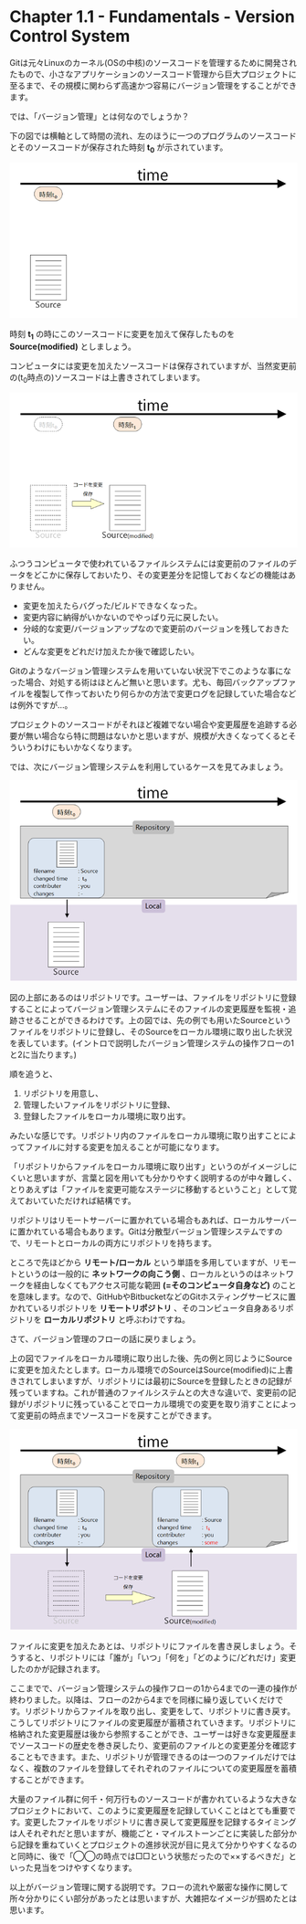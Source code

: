 Chapter 1.1 - Fundamentals - Version Control System
=======

Gitは元々Linuxのカーネル(OSの中核)のソースコードを管理するために開発されたもので、小さなアプリケーションのソースコード管理から巨大プロジェクトに至るまで、その規模に関わらず高速かつ容易にバージョン管理をすることができます。

では、「バージョン管理」とは何なのでしょうか？

下の図では横軸として時間の流れ、左のほうに一つのプログラムのソースコードとそのソースコードが保存された時刻 **t<sub>0</sub>** が示されています。

![1](./img/1.png)

時刻 **t<sub>1</sub>** の時にこのソースコードに変更を加えて保存したものを **Source(modified)** としましょう。

コンピュータには変更を加えたソースコードは保存されていますが、当然変更前の(t<sub>0</sub>時点の)ソースコードは上書きされてしまいます。

![2](./img/2.png)

ふつうコンピュータで使われているファイルシステムには変更前のファイルのデータをどこかに保存しておいたり、その変更差分を記憶しておくなどの機能はありません。

* 変更を加えたらバグった/ビルドできなくなった。
* 変更内容に納得がいかないのでやっぱり元に戻したい。
* 分岐的な変更/バージョンアップなので変更前のバージョンを残しておきたい。
* どんな変更をどれだけ加えたか後で確認したい。

Gitのようなバージョン管理システムを用いていない状況下でこのような事になった場合、対処する術はほとんど無いと思います。尤も、毎回バックアップファイルを複製して作っておいたり何らかの方法で変更ログを記録していた場合などは例外ですが…。

プロジェクトのソースコードがそれほど複雑でない場合や変更履歴を追跡する必要が無い場合なら特に問題はないかと思いますが、規模が大きくなってくるとそういうわけにもいかなくなります。

では、次にバージョン管理システムを利用しているケースを見てみましょう。

![3](./img/3.png)

図の上部にあるのはリポジトリです。ユーザーは、ファイルをリポジトリに登録することによってバージョン管理システムにそのファイルの変更履歴を監視・追跡させることができるわけです。上の図では、先の例でも用いたSourceというファイルをリポジトリに登録し、そのSourceをローカル環境に取り出した状況を表しています。(イントロで説明したバージョン管理システムの操作フローの1と2に当たります。)

順を追うと、

1. リポジトリを用意し、
2. 管理したいファイルをリポジトリに登録、
3. 登録したファイルをローカル環境に取り出す。

みたいな感じです。リポジトリ内のファイルをローカル環境に取り出すことによってファイルに対する変更を加えることが可能になります。

「リポジトリからファイルをローカル環境に取り出す」というのがイメージしにくいと思いますが、言葉と図を用いても分かりやすく説明するのが中々難しく、とりあえずは「ファイルを変更可能なステージに移動するということ」として覚えておいていただければ結構です。

リポジトリはリモートサーバーに置かれている場合もあれば、ローカルサーバーに置かれている場合もあります。Gitは分散型バージョン管理システムですので、リモートとローカルの両方にリポジトリを持ちます。

ところで先ほどから **リモート/ローカル** という単語を多用していますが、リモートというのは一般的に **ネットワークの向こう側** 、ローカルというのはネットワークを経由しなくてもアクセス可能な範囲 **(=そのコンピュータ自身など)** のことを意味します。なので、GitHubやBitbucketなどのGitホスティングサービスに置かれているリポジトリを **リモートリポジトリ** 、そのコンピュータ自身あるリポジトリを **ローカルリポジトリ** と呼ぶわけですね。

さて、バージョン管理のフローの話に戻りましょう。

上の図でファイルをローカル環境に取り出した後、先の例と同じようにSourceに変更を加えたとします。ローカル環境でのSourceはSource(modified)に上書きされてしまいますが、リポジトリには最初にSourceを登録したときの記録が残っていますね。これが普通のファイルシステムとの大きな違いで、変更前の記録がリポジトリに残っていることでローカル環境での変更を取り消すことによって変更前の時点までソースコードを戻すことができます。

![4](./img/4.png)

ファイルに変更を加えたあとは、リポジトリにファイルを書き戻しましょう。そうすると、リポジトリには「誰が」「いつ」「何を」「どのように/どれだけ」変更したのかが記録されます。

ここまでで、バージョン管理システムの操作フローの1から4までの一連の操作が終わりました。以降は、フローの2から4までを同様に繰り返していくだけです。リポジトリからファイルを取り出し、変更をして、リポジトリに書き戻す。こうしてリポジトリにファイルの変更履歴が蓄積されていきます。リポジトリに格納された変更履歴は後から参照することができ、ユーザーは好きな変更履歴までソースコードの歴史を巻き戻したり、変更前のファイルとの変更差分を確認することもできます。また、リポジトリが管理できるのは一つのファイルだけではなく、複数のファイルを登録してそれぞれのファイルについての変更履歴を蓄積することができます。

大量のファイル群に何千・何万行ものソースコードが書かれているような大きなプロジェクトにおいて、このように変更履歴を記録していくことはとても重要です。変更したファイルをリポジトリに書き戻して変更履歴を記録するタイミングは人それぞれだと思いますが、機能ごと・マイルストーンごとに実装した部分から記録を重ねていくとプロジェクトの進捗状況が目に見えて分かりやすくなるのと同時に、後で「◯◯の時点では□□という状態だったので××するべきだ」といった見当をつけやすくなります。

以上がバージョン管理に関する説明です。フローの流れや厳密な操作に関して所々分かりにくい部分があったとは思いますが、大雑把なイメージが掴めたとは思います。